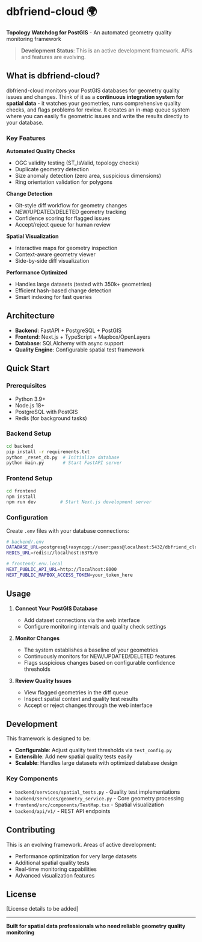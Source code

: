 # dbfriend-cloud 🌍

**Topology Watchdog for PostGIS** - An automated geometry quality monitoring framework

> **Development Status**: This is an active development framework. APIs and features are evolving.

## What is dbfriend-cloud?

dbfriend-cloud monitors your PostGIS databases for geometry quality issues and changes. Think of it as a **continuous integration system for spatial data** - it watches your geometries, runs comprehensive quality checks, and flags problems for review. It creates an in-map queue system where you can easily fix geometric issues and write the results directly to your database. 

### Key Features

**Automated Quality Checks**
- OGC validity testing (ST_IsValid, topology checks)
- Duplicate geometry detection
- Size anomaly detection (zero area, suspicious dimensions)
- Ring orientation validation for polygons

**Change Detection**
- Git-style diff workflow for geometry changes
- NEW/UPDATED/DELETED geometry tracking
- Confidence scoring for flagged issues
- Accept/reject queue for human review

**Spatial Visualization**
- Interactive maps for geometry inspection
- Context-aware geometry viewer
- Side-by-side diff visualization

**Performance Optimized**
- Handles large datasets (tested with 350k+ geometries)
- Efficient hash-based change detection
- Smart indexing for fast queries

## Architecture

- **Backend**: FastAPI + PostgreSQL + PostGIS
- **Frontend**: Next.js + TypeScript + Mapbox/OpenLayers
- **Database**: SQLAlchemy with async support
- **Quality Engine**: Configurable spatial test framework

## Quick Start

### Prerequisites
- Python 3.9+
- Node.js 18+
- PostgreSQL with PostGIS
- Redis (for background tasks)

### Backend Setup
```bash
cd backend
pip install -r requirements.txt
python _reset_db.py  # Initialize database
python main.py       # Start FastAPI server
```

### Frontend Setup
```bash
cd frontend
npm install
npm run dev         # Start Next.js development server
```

### Configuration
Create `.env` files with your database connections:

```bash
# backend/.env
DATABASE_URL=postgresql+asyncpg://user:pass@localhost:5432/dbfriend_cloud
REDIS_URL=redis://localhost:6379/0

# frontend/.env.local
NEXT_PUBLIC_API_URL=http://localhost:8000
NEXT_PUBLIC_MAPBOX_ACCESS_TOKEN=your_token_here
```

## Usage

1. **Connect Your PostGIS Database**
   - Add dataset connections via the web interface
   - Configure monitoring intervals and quality check settings

2. **Monitor Changes**
   - The system establishes a baseline of your geometries
   - Continuously monitors for NEW/UPDATED/DELETED features
   - Flags suspicious changes based on configurable confidence thresholds

3. **Review Quality Issues**
   - View flagged geometries in the diff queue
   - Inspect spatial context and quality test results
   - Accept or reject changes through the web interface

## Development

This framework is designed to be:
- **Configurable**: Adjust quality test thresholds via `test_config.py`
- **Extensible**: Add new spatial quality tests easily
- **Scalable**: Handles large datasets with optimized database design

### Key Components

- `backend/services/spatial_tests.py` - Quality test implementations
- `backend/services/geometry_service.py` - Core geometry processing
- `frontend/src/components/TestMap.tsx` - Spatial visualization
- `backend/api/v1/` - REST API endpoints

## Contributing

This is an evolving framework. Areas of active development:
- Performance optimization for very large datasets
- Additional spatial quality tests
- Real-time monitoring capabilities
- Advanced visualization features

## License

[License details to be added]

---

**Built for spatial data professionals who need reliable geometry quality monitoring**

